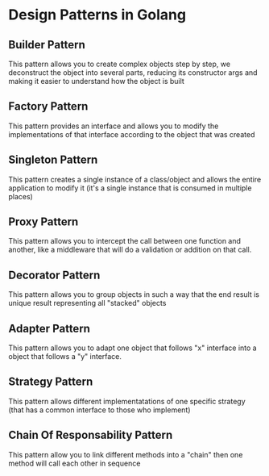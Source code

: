 # Design Patterns in Golang

## Builder Pattern

This pattern allows you to create complex objects step by step, we deconstruct the object into several parts, reducing its constructor args and making it easier to understand how the object is built

## Factory Pattern

This pattern provides an interface and allows you to modify the implementations of that interface according to the object that was created

## Singleton Pattern

This pattern creates a single instance of a class/object and allows the entire application to modify it (it's a single instance that is consumed in multiple places)

## Proxy Pattern

This pattern allows you to intercept the call between one function and another, like a middleware that will do a validation or addition on that call.

## Decorator Pattern

This pattern allows you to group objects in such a way that the end result is unique result representing all "stacked" objects

## Adapter Pattern

This pattern allows you to adapt one object that follows "x" interface into a object that follows a "y" interface.

## Strategy Pattern

This pattern allows different implementatations of one specific strategy (that has a common interface to those who implement)

## Chain Of Responsability Pattern

This pattern allow you to link different methods into a "chain" then one method will call each other in sequence


